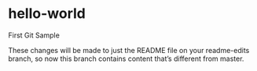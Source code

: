 # hello-world
First Git Sample


These changes will be made to just the README file on your readme-edits branch, so now this branch contains content that’s different from master.
